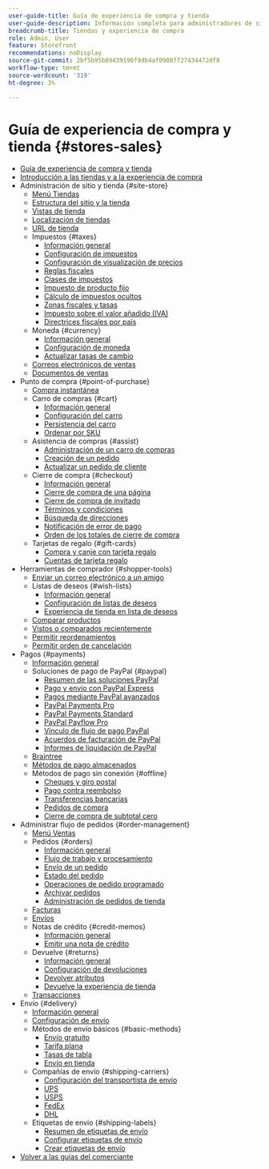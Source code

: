 ```yaml
---
user-guide-title: Guía de experiencia de compra y tienda
user-guide-description: Información completa para administradores de sitios, agentes de servicio al cliente y gestores de ventas que trabajan en Adobe Commerce y Magento Open Source.
breadcrumb-title: Tiendas y experiencia de compra
role: Admin, User
feature: Storefront
recommendations: noDisplay
source-git-commit: 2bf5b95b89439196f9db4af0908ff27434472df8
workflow-type: tm+mt
source-wordcount: '319'
ht-degree: 3%

---
```



# Guía de experiencia de compra y tienda {#stores-sales}

+ [Guía de experiencia de compra y tienda](guide-overview.md)
+ [Introducción a las tiendas y a la experiencia de compra](introduction.md)
+ Administración de sitio y tienda {#site-store}
   + [Menú Tiendas](stores-menu.md)
   + [Estructura del sitio y la tienda](stores.md)
   + [Vistas de tienda](store-views.md)
   + [Localización de tiendas](store-localize.md)
   + [URL de tienda](store-urls.md)
   + Impuestos {#taxes}
      + [Información general](taxes.md)
      + [Configuración de impuestos](tax-settings-general.md)
      + [Configuración de visualización de precios](display-settings.md)
      + [Reglas fiscales](tax-rules.md)
      + [Clases de impuestos](tax-class.md)
      + [Impuesto de producto fijo](fixed-product-tax.md)
      + [Cálculo de impuestos ocultos](hidden-tax-calculation.md)
      + [Zonas fiscales y tasas](tax-zones-rates.md)
      + [Impuesto sobre el valor añadido (IVA)](vat.md)
      + [Directrices fiscales por país](international-tax-guidelines.md)
   + Moneda {#currency}
      + [Información general](currency.md)
      + [Configuración de moneda](currency-configuration.md)
      + [Actualizar tasas de cambio](currency-update.md)
   + [Correos electrónicos de ventas](sales-email.md)
   + [Documentos de ventas](sales-documents.md)
+ Punto de compra {#point-of-purchase}
   + [Compra instantánea](checkout-instant-purchase.md)
   + Carro de compras {#cart}
      + [Información general](cart.md)
      + [Configuración del carro](cart-configuration.md)
      + [Persistencia del carro](cart-persistent.md)
      + [Ordenar por SKU](order-by-sku.md)
   + Asistencia de compras {#assist}
      + [Administración de un carro de compras](shopping-assisted-cart-manage.md)
      + [Creación de un pedido](customer-account-create-order.md)
      + [Actualizar un pedido de cliente](order-update.md)
   + Cierre de compra {#checkout}
      + [Información general](checkout-process.md)
      + [Cierre de compra de una página](checkout-one-page.md)
      + [Cierre de compra de invitado](checkout-guest.md)
      + [Términos y condiciones](terms-and-conditions.md)
      + [Búsqueda de direcciones](checkout-address-search.md)
      + [Notificación de error de pago](checkout-payment-failed-emails.md)
      + [Orden de los totales de cierre de compra](checkout-totals-sort-order.md)
   + Tarjetas de regalo {#gift-cards}
      + [Compra y canje con tarjeta regalo](product-gift-card-workflow.md)
      + [Cuentas de tarjeta regalo](product-gift-card-accounts.md)
+ Herramientas de comprador {#shopper-tools}
   + [Enviar un correo electrónico a un amigo](email-a-friend.md)
   + Listas de deseos {#wish-lists}
      + [Información general](wishlists.md)
      + [Configuración de listas de deseos](wishlist-configuration.md)
      + [Experiencia de tienda en lista de deseos](wishlist-storefront.md)
   + [Comparar productos](product-compare.md)
   + [Vistos o comparados recientemente](products-viewed-compared.md)
   + [Permitir reordenamientos](reorders-allow.md)
   + [Permitir orden de cancelación](cancel-allow.md)
+ Pagos {#payments}
   + [Información general](payments.md)
   + Soluciones de pago de PayPal {#paypal}
      + [Resumen de las soluciones PayPal](paypal.md)
      + [Pago y envío con PayPal Express](paypal-express-checkout.md)
      + [Pagos mediante PayPal avanzados](paypal-payments-advanced.md)
      + [PayPal Payments Pro](paypal-payments-pro.md)
      + [PayPal Payments Standard](paypal-payments-standard.md)
      + [PayPal Payflow Pro](paypal-payflow-pro.md)
      + [Vínculo de flujo de pago PayPal](paypal-payflow-link.md)
      + [Acuerdos de facturación de PayPal](paypal-billing-agreements.md)
      + [Informes de liquidación de PayPal](paypal-settlement-reports.md)
   + [Braintree](braintree.md)
   + [Métodos de pago almacenados](stored-payment-methods.md)
   + Métodos de pago sin conexión {#offline}
      + [Cheques y giro postal](check-money-order.md)
      + [Pago contra reembolso](cash-on-delivery.md)
      + [Transferencias bancarias](bank-transfer.md)
      + [Pedidos de compra](purchase-order.md)
      + [Cierre de compra de subtotal cero](zero-subtotal-checkout.md)
+ Administrar flujo de pedidos {#order-management}
   + [Menú Ventas](sales-menu.md)
   + Pedidos {#orders}
      + [Información general](orders.md)
      + [Flujo de trabajo y procesamiento](order-processing.md)
      + [Envío de un pedido](order-ship.md)
      + [Estado del pedido](order-status.md)
      + [Operaciones de pedido programado](order-scheduled-operations.md)
      + [Archivar pedidos](order-archive.md)
      + [Administración de pedidos de tienda](orders-storefront.md)
   + [Facturas](invoices.md)
   + [Envíos](shipments.md)
   + Notas de crédito {#credit-memos}
      + [Información general](credit-memos.md)
      + [Emitir una nota de crédito](credit-memo-create.md)
   + Devuelve {#returns}
      + [Información general](returns.md)
      + [Configuración de devoluciones](rma-configure.md)
      + [Devolver atributos](attributes-returns.md)
      + [Devuelve la experiencia de tienda](rma-customer-experience.md)
   + [Transacciones](transactions.md)
+ Envío {#delivery}
   + [Información general](delivery.md)
   + [Configuración de envío](shipping-settings.md)
   + Métodos de envío básicos {#basic-methods}
      + [Envío gratuito](shipping-free.md)
      + [Tarifa plana](shipping-flat-rate.md)
      + [Tasas de tabla](shipping-table-rate.md)
      + [Envío en tienda](shipping-in-store-delivery.md)
   + Compañías de envío {#shipping-carriers}
      + [Configuración del transportista de envío](carriers.md)
      + [UPS](ups.md)
      + [USPS](usps.md)
      + [FedEx](fedex.md)
      + [DHL](dhl.md)
   + Etiquetas de envío {#shipping-labels}
      + [Resumen de etiquetas de envío](shipping-labels.md)
      + [Configurar etiquetas de envío](shipping-label-configure.md)
      + [Crear etiquetas de envío](shipping-label-create.md)
+ [Volver a las guías del comerciante](https://experienceleague.adobe.com/en/docs/commerce-admin/user-guides/home)

